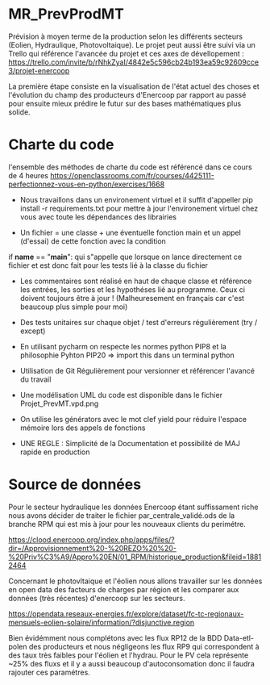 # MR_PrevProdMT
Prévision à moyen terme de la production selon les différents secteurs (Eolien, Hydraulique, Photovoltaique).
Le projet peut aussi être suivi via un Trello qui référence l'avancée du projet et ces axes de dévellopement : https://trello.com/invite/b/rNhkZyaI/4842e5c596cb24b193ea59c92609cce3/projet-enercoop

La première étape consiste en la visualisation de l'état actuel des choses et  l'évolution du champ des producteurs d'Enercoop par rapport au passé pour ensuite mieux prédire le futur sur des bases mathématiques plus solide. 

# Charte du code 

l'ensemble des méthodes de charte du code est référencé dans ce cours de 4 heures 
https://openclassrooms.com/fr/courses/4425111-perfectionnez-vous-en-python/exercises/1668

- Nous travaillons dans un environement virtuel et il suffit d'appeller pip install -r requirements.txt pour mettre à jour l'environement virtuel chez vous avec toute les dépendances des librairies

- Un fichier = une classe + une éventuelle fonction main et un appel (d'essai) de cette fonction avec la condition

if __name__ == "__main__": qui s"appelle que lorsque on lance directement ce fichier et est donc fait pour les tests lié à la classe du fichier

- Les commentaires sont réalisé en haut de chaque classe et référence les entrées, les sorties et les hypothéses lié au programme. Ceux ci doivent toujours être à jour ! (Malheuresement en français car c'est beaucoup plus simple pour moi)

- Des tests unitaires sur chaque objet / test d'erreurs régulièrement (try / except)

- En utilisant pycharm on respecte les normes python PIP8 et la philosophie Pyhton PIP20 => import this dans un terminal python

- Utilisation de Git Régulièrement pour versionner et référencer l'avancé du travail 

- Une modélisation UML du code est disponible dans le fichier Projet_PrevMT.vpd.png

- On utilise les générators avec le mot clef yield pour réduire l'espace mémoire lors des appels de fonctions

- UNE REGLE : Simplicité de la Documentation et possibilité de MAJ rapide en production 

# Source de données 

Pour le secteur hydraulique les données Enercoop étant suffissament riche nous avons décider de traiter le fichier par_centrale_validé.ods de la branche RPM qui est mis à jour pour les nouveaux clients du perimétre. 

https://clood.enercoop.org/index.php/apps/files/?dir=/Approvisionnement%20-%20REZO%20%20-%20Priv%C3%A9/Appro%20EN/01_RPM/historique_production&fileid=18812464

Concernant le photovltaique et l'éolien nous allons travailler sur les données en open data des facteurs de charges par région et les comparer aux données (très récentes) d'enercoop sur les secteurs.

https://opendata.reseaux-energies.fr/explore/dataset/fc-tc-regionaux-mensuels-eolien-solaire/information/?disjunctive.region

Bien évidémment nous complétons avec les flux RP12 de la BDD Data-etl-polen des producteurs et nous négligeons les flux RP9 qui correspondent à des taux très faibles pour l'éolien et l'hydrau. 
Pour le PV cela représente ~25% des fluxs et il y a aussi beaucoup d'autoconsomation donc il faudra rajouter ces paramétres. 

